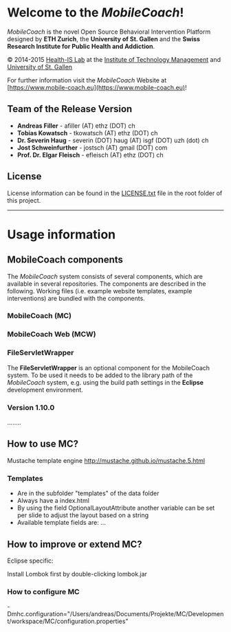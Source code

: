 # Welcome to the *MobileCoach*!

*MobileCoach* is the novel Open Source Behavioral Intervention Platform designed by **ETH Zurich**, the **University of St. Gallen** and the **Swiss Research Institute for Public Health and Addiction**.

&copy; 2014-2015 [Health-IS Lab](http://www.health-is.ch) at the [Institute of Technology Management](http://www.item.unisg.ch) and [University of St. Gallen](http://www.unisg.ch)   

For further information visit the *MobileCoach* Website at [https://www.mobile-coach.eu](https://www.mobile-coach.eu)!

## Team of the Release Version

* **Andreas Filler** - afiller (AT) ethz (DOT) ch
* **Tobias Kowatsch** - tkowatsch (AT) ethz (DOT) ch
* **Dr. Severin Haug** - severin (DOT) haug (AT) isgf (DOT) uzh (dot) ch
* **Jost Schweinfurther** - jostsch (AT) gmail (DOT) com
* **Prof. Dr. Elgar Fleisch** - efleisch (AT) ethz (DOT) ch

## License

License information can be found in the [LICENSE.txt](LICENSE.txt) file in the root folder of this project.

---

# Usage information

## MobileCoach components

The *MobileCoach* system consists of several components, which are available in several repositories. The components are described in the following. Working files (i.e. example website templates, example interventions) are bundled with the components.

### MobileCoach (MC)

### MobileCoach Web (MCW)

### FileServletWrapper

The **FileServletWrapper** is an optional component for the MobileCoach system. To be used it needs to be added to the library path of the *MobileCoach* system, e.g. using the build path settings in the **Eclipse** development environment.


### Version 1.10.0
........

## How to use MC?

Mustache template engine http://mustache.github.io/mustache.5.html

### Templates

* Are in the subfolder "templates" of the data folder
* Always have a index.html
* By using the field OptionalLayoutAttribute another variable can be set per slide to adjust the layout based on a string
* Available template fields are: ...

## How to improve or extend MC?

Eclipse specific:

Install Lombok first by double-clicking lombok.jar



### How to configure MC
-Dmhc.configuration="/Users/andreas/Documents/Projekte/MC/Development/workspace/MC/configuration.properties"